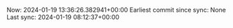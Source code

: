 Now: 2024-01-19 13:36:26.382941+00:00 Earliest commit since sync: None Last sync: 2024-01-19 08:12:37+00:00
